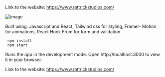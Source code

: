 Link to the website: https://www.rattrickstudios.com/

![image](https://user-images.githubusercontent.com/84506806/207717157-10978a43-471d-490a-82d9-a62af8f8fb94.png)


Built using:
     Javascript and React,
     Tailwind css for styling,
     Framer- Motion for animations,
     React Hook From for form and validation

     
     npm install
     npm start



Runs the app in the development mode.
Open http://localhost:3000 to view it in your browser.

Link to the website: https://www.rattrickstudios.com/

